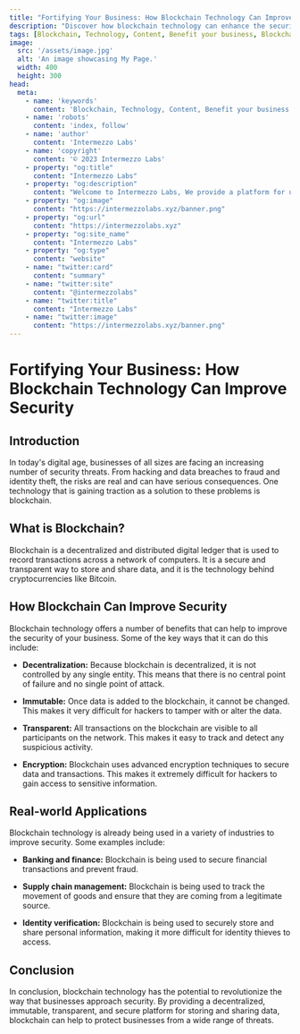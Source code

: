 ```yaml
---
title: "Fortifying Your Business: How Blockchain Technology Can Improve Security"
description: "Discover how blockchain technology can enhance the security of your business operations and protect sensitive data. Learn more in this informative article."
tags: [Blockchain, Technology, Content, Benefit your business, Blockchain Security]
image:
  src: '/assets/image.jpg'
  alt: 'An image showcasing My Page.'
  width: 400
  height: 300
head:
  meta:
    - name: 'keywords'
      content: 'Blockchain, Technology, Content, Benefit your business, Blockchain Security'
    - name: 'robots'
      content: 'index, follow'
    - name: 'author'
      content: 'Intermezzo Labs'
    - name: 'copyright'
      content: '© 2023 Intermezzo Labs'
    - property: "og:title"
      content: "Intermezzo Labs"
    - property: "og:description"
      content: "Welcome to Intermezzo Labs, We provide a platform for users to create, manage and trade digital assets. These platforms can be used for a variety of purposes, such as gaming, collectibles, and e-commerce. Intermezzo Labs is for anyone who wants to leverage blockchain technology."
    - property: "og:image"
      content: "https://intermezzolabs.xyz/banner.png"
    - property: "og:url"
      content: "https://intermezzolabs.xyz"
    - property: "og:site_name"
      content: "Intermezzo Labs"
    - property: "og:type"
      content: "website"
    - name: "twitter:card"
      content: "summary"
    - name: "twitter:site"
      content: "@intermezzolabs"
    - name: "twitter:title"
      content: "Intermezzo Labs"
    - name: "twitter:image"
      content: "https://intermezzolabs.xyz/banner.png"
---
```


# Fortifying Your Business: How Blockchain Technology Can Improve Security

## Introduction

In today's digital age, businesses of all sizes are facing an increasing number of security threats. From hacking and data breaches to fraud and identity theft, the risks are real and can have serious consequences. One technology that is gaining traction as a solution to these problems is blockchain.

## What is Blockchain?

Blockchain is a decentralized and distributed digital ledger that is used to record transactions across a network of computers. It is a secure and transparent way to store and share data, and it is the technology behind cryptocurrencies like Bitcoin.

## How Blockchain Can Improve Security

Blockchain technology offers a number of benefits that can help to improve the security of your business. Some of the key ways that it can do this include:

- **Decentralization:** Because blockchain is decentralized, it is not controlled by any single entity. This means that there is no central point of failure and no single point of attack.

- **Immutable:** Once data is added to the blockchain, it cannot be changed. This makes it very difficult for hackers to tamper with or alter the data.

- **Transparent:** All transactions on the blockchain are visible to all participants on the network. This makes it easy to track and detect any suspicious activity.

- **Encryption:** Blockchain uses advanced encryption techniques to secure data and transactions. This makes it extremely difficult for hackers to gain access to sensitive information.

## Real-world Applications

Blockchain technology is already being used in a variety of industries to improve security. Some examples include:

- **Banking and finance:** Blockchain is being used to secure financial transactions and prevent fraud.

- **Supply chain management:** Blockchain is being used to track the movement of goods and ensure that they are coming from a legitimate source.

- **Identity verification:** Blockchain is being used to securely store and share personal information, making it more difficult for identity thieves to access.

## Conclusion

In conclusion, blockchain technology has the potential to revolutionize the way that businesses approach security. By providing a decentralized, immutable, transparent, and secure platform for storing and sharing data, blockchain can help to protect businesses from a wide range of threats.

